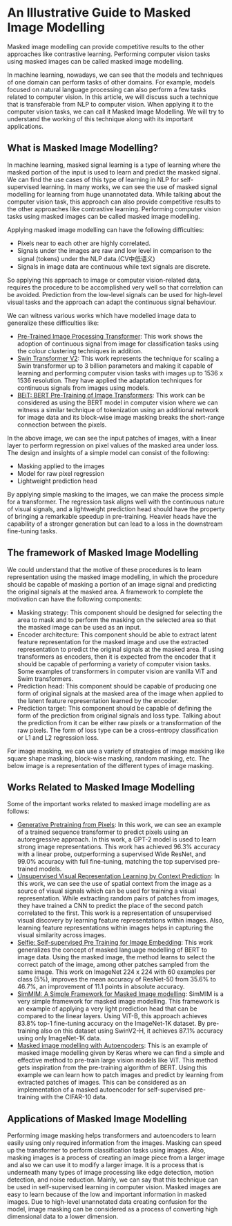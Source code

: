 
# An Illustrative Guide to Masked Image Modelling

Masked image modelling can provide competitive results to the other approaches like contrastive learning. Performing computer vision tasks using masked images can be called masked image modelling.

In machine learning, nowadays, we can see that the models and techniques of one domain can perform tasks of other domains. For example, models focused on natural language processing can also perform a few tasks related to computer vision. In this article, we will discuss such a technique that is transferable from NLP to computer vision. When applying it to the computer vision tasks, we can call it Masked Image Modelling. We will try to understand the working of this technique along with its important applications.

## What is Masked Image Modelling?

In machine learning, masked signal learning is a type of learning where the masked portion of the input is used to learn and predict the masked signal. We can find the use cases of this type of learning in NLP for self-supervised learning. In many works, we can see the use of masked signal modelling for learning from huge unannotated data. While talking about the computer vision task, this approach can also provide competitive results to the other approaches like contrastive learning. Performing computer vision tasks using masked images can be called masked image modelling.

Applying masked image modelling can have the following difficulties:

- Pixels near to each other are highly correlated.
- Signals under the images are raw and low level in comparison to the signal (tokens) under the NLP data.(CV中低语义)
- Signals in image data are continuous while text signals are discrete.

So applying this approach to image or computer vision-related data, requires the procedure to be accomplished very well so that correlation can be avoided. Prediction from the low-level signals can be used for high-level visual tasks and the approach can adapt the continuous signal behaviour. 

We can witness various works which have modelled image data to generalize these difficulties like:

- [Pre-Trained Image Processing Transformer](https://arxiv.org/pdf/2012.00364.pdf): This work shows the adoption of continuous signal from image for classification tasks using the colour clustering techniques in addition. 
- [Swin Transformer V2](https://arxiv.org/abs/2111.09883): This work represents the technique for scaling a Swin transformer up to 3 billion parameters and making it capable of learning and performing computer vision tasks with images up to 1536 x 1536 resolution. They have applied the adaptation techniques for continuous signals from images using models.
- [BEiT: BERT Pre-Training of Image Transformers](https://arxiv.org/abs/2106.08254): This work can be considered as using the BERT model in computer vision where we can witness a similar technique of tokenization using an additional network for image data and its block-wise image masking breaks the short-range connection between the pixels. 

In the above image, we can see the input patches of images, with a linear layer to perform regression on pixel values of the masked area under loss. The design and insights of a simple model can consist of the following:

- Masking applied to the images
- Model for raw pixel regression
- Lightweight prediction head

By applying simple masking to the images, we can make the process simple for a transformer. The regression task aligns well with the continuous nature of visual signals, and a lightweight prediction head should have the property of bringing a remarkable speedup in pre-training. Heavier heads have the capability of a stronger generation but can lead to a loss in the downstream fine-tuning tasks.

## The framework of Masked Image Modelling

We could understand that the motive of these procedures is to learn representation using the masked image modelling, in which the procedure should be capable of masking a portion of an image signal and predicting the original signals at the masked area. A framework to complete the motivation can have the following components:

- Masking strategy: This component should be designed for selecting the area to mask and to perform the masking on the selected area so that the masked image can be used as an input.
- Encoder architecture: This component should be able to extract latent feature representation for the masked image and use the extracted representation to predict the original signals at the masked area. If using transformers as encoders, then it is expected from the encoder that it should be capable of performing a variety of computer vision tasks. Some examples of transformers in computer vision are vanilla ViT and Swim transformers.
- Prediction head: This component should be capable of producing one form of original signals at the masked area of the image when applied to the latent feature representation learned by the encoder. 
- Prediction target: This component should be capable of defining the form of the prediction from original signals and loss type. Talking about the prediction from it can be either raw pixels or a transformation of the raw pixels. The form of loss type can be a cross-entropy classification or L1 and L2 regression loss. 

For image masking, we can use a variety of strategies of image masking like square shape masking, block-wise masking, random masking, etc. The below image is a representation of the different types of image masking.

## Works Related to Masked Image Modelling

Some of the important works related to masked image modelling are as follows:

- [Generative Pretraining from Pixels](https://cdn.openai.com/papers/Generative_Pretraining_from_Pixels_V1_ICML.pdf): In this work, we can see an example of a trained sequence transformer to predict pixels using an autoregressive approach. In this work, a GPT-2 model is used to learn strong image representations. This work has achieved 96.3% accuracy with a linear probe, outperforming a supervised Wide ResNet, and 99.0% accuracy with full fine-tuning, matching the top supervised pre-trained models.
- [Unsupervised Visual Representation Learning by Context Prediction](https://arxiv.org/abs/1505.05192): In this work, we can see the use of spatial context from the image as a source of visual signals which can be used for training a visual representation. While extracting random pairs of patches from images, they have trained a CNN to predict the place of the second patch correlated to the first. This work is a representation of unsupervised visual discovery by learning feature representations within images. Also, learning feature representations within images helps in capturing the visual similarity across images.
- [Selfie: Self-supervised Pre Training for Image Embedding](https://arxiv.org/abs/1906.02940): This work generalizes the concept of masked language modelling of BERT to image data. Using the masked image, the method learns to select the correct patch of the image, among other patches sampled from the same image. This work on ImageNet 224 x 224 with 60 examples per class (5%), improves the mean accuracy of ResNet-50 from 35.6% to 46.7%, an improvement of 11.1 points in absolute accuracy.
- [SimMIM: A Simple Framework for Masked Image modelling](https://arxiv.org/pdf/2111.09886.pdf): SimMIM is a very simple framework for masked image modelling. This framework is an example of applying a very light prediction head that can be compared to the linear layers. Using ViT-B, this approach achieves 83.8% top-1 fine-tuning accuracy on the ImageNet-1K dataset. By pre-training also on this dataset using SwinV2-H, it achieves 87.1% accuracy using only ImageNet-1K data.
- [Masked image modelling with Autoencoders](https://keras.io/examples/vision/masked_image_modeling/): This is an example of masked image modelling given by Keras where we can find a simple and effective method to pre-train large vision models like ViT. This method gets inspiration from the pre-training algorithm of BERT. Using this example we can learn how to patch images and predict by learning from extracted patches of images. This can be considered as an implementation of a masked autoencoder for self-supervised pre-training with the CIFAR-10 data.

## Applications of Masked Image Modelling

Performing image masking helps transformers and autoencoders to learn easily using only required information from the images. Masking can speed up the transformer to perform classification tasks using images. Also, masking images is a process of creating an image piece from a larger image and also we can use it to modify a larger image. It is a process that is underneath many types of image processing like edge detection, motion detection, and noise reduction. Mainly, we can say that this technique can be used in self-supervised learning in computer vision. Masked images are easy to learn because of the low and important information in masked images. Due to high-level unannotated data creating confusion for the model, image masking can be considered as a process of converting high dimensional data to a lower dimension. 
